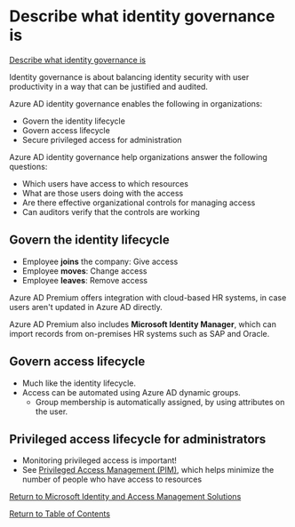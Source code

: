 # Describe what identity governance is

[Describe what identity governance is](https://docs.microsoft.com/en-us/learn/modules/describe-identity-protection-governance-capabilities/2-describe-identity-governance)

Identity governance is about balancing identity security with user productivity in a way that can be justified and audited. 

Azure AD identity governance enables the following in organizations:
* Govern the identity lifecycle
* Govern access lifecycle
* Secure privileged access for administration

Azure AD identity governance help organizations answer the following questions:
* Which users have access to which resources
* What are those users doing with the access
* Are there effective organizational controls for managing access
* Can auditors verify that the controls are working

## Govern the identity lifecycle
* Employee **joins** the company: Give access
* Employee **moves**: Change access
* Employee **leaves**: Remove access

Azure AD Premium offers integration with cloud-based HR systems, in case users aren't updated in Azure AD directly.

Azure AD Premium also includes **Microsoft Identity Manager**, which can import records from on-premises HR systems such as SAP and Oracle.

## Govern access lifecycle
* Much like the identity lifecycle. 
* Access can be automated using Azure AD dynamic groups.
    * Group membership is automatically assigned, by using attributes on the user.

## Privileged access lifecycle for administrators
* Monitoring privileged access is important!
* See [Privileged Access Management (PIM)](43-Describe%20the%20capabilities%20of%20PIM.md), which helps minimize the number of people who have access to resources

[Return to Microsoft Identity and Access Management Solutions](README.md)

[Return to Table of Contents](../README.md)